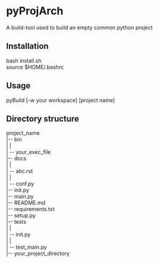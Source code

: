# pyProjArch
A build-tool used to build an empty common python project
## Installation
bash install.sh  
source $HOME/.bashrc
## Usage
pyBuild [-w your workspace] [project name] 
## Directory structure
project_name  
|-- bin  
|    |  
|    -- your_exec_file  
|-- docs  
|    |  
|    -- abc.rst  
|    |  
|    -- conf.py  
|-- init.py  
|-- main.py  
|-- README.md  
|-- requirements.txt  
|-- setup.py  
|-- tests  
|    |  
|    -- init.py  
|    |  
|    -- test_main.py  
|-- your_project_directory  
